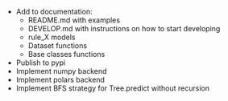 * Add to documentation:
  * README.md with examples
  * DEVELOP.md with instructions on how to start developing
  * rule_X models
  * Dataset functions
  * Base classes functions
* Publish to pypi
* Implement numpy backend
* Implement polars backend
* Implement BFS strategy for Tree.predict without recursion
